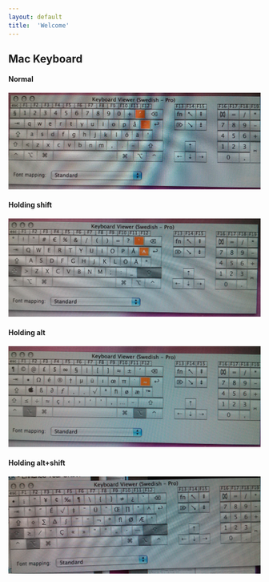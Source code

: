 ```yaml
---
layout: default
title:  'Welcome'
---
```


## Mac Keyboard

#### Normal
![](images/mac_keyboard_normal.jpg)

#### Holding shift
![](images/mac_keyboard_shift.jpg)

#### Holding alt
![](images/mac_keyboard_alt.jpg)

#### Holding alt+shift
![](images/mac_keyboard_shitfAlt.jpg)
